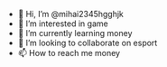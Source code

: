 - 👋 Hi, I’m @mihai2345hgghjk
- 👀 I’m interested in  game
- 🌱 I’m currently learning money
- 💞️ I’m looking to collaborate on esport
- 📫 How to reach me money

<!---
mihai2345hgghjk/mihai2345hgghjk is a ✨ special ✨ repository because its `README.md` (this file) appears on your GitHub profile.
You can click the Preview link to take a look at your changes.
--->
